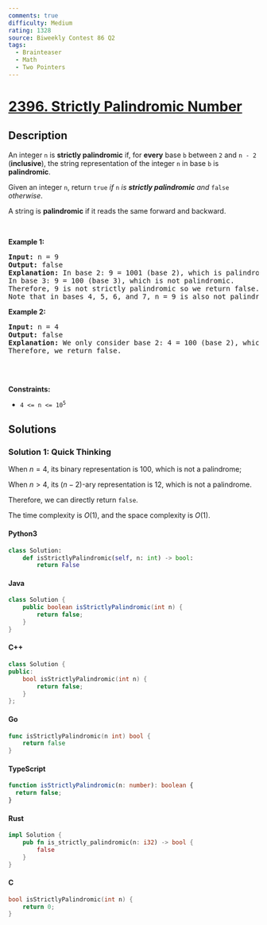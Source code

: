 ```yaml
---
comments: true
difficulty: Medium
rating: 1328
source: Biweekly Contest 86 Q2
tags:
  - Brainteaser
  - Math
  - Two Pointers
---
```


<!-- problem:start -->

# [2396. Strictly Palindromic Number](https://leetcode.com/problems/strictly-palindromic-number)

## Description

<!-- description:start -->

<p>An integer <code>n</code> is <strong>strictly palindromic</strong> if, for <strong>every</strong> base <code>b</code> between <code>2</code> and <code>n - 2</code> (<strong>inclusive</strong>), the string representation of the integer <code>n</code> in base <code>b</code> is <strong>palindromic</strong>.</p>

<p>Given an integer <code>n</code>, return <code>true</code> <em>if </em><code>n</code><em> is <strong>strictly palindromic</strong> and </em><code>false</code><em> otherwise</em>.</p>

<p>A string is <strong>palindromic</strong> if it reads the same forward and backward.</p>

<p>&nbsp;</p>
<p><strong class="example">Example 1:</strong></p>

<pre>
<strong>Input:</strong> n = 9
<strong>Output:</strong> false
<strong>Explanation:</strong> In base 2: 9 = 1001 (base 2), which is palindromic.
In base 3: 9 = 100 (base 3), which is not palindromic.
Therefore, 9 is not strictly palindromic so we return false.
Note that in bases 4, 5, 6, and 7, n = 9 is also not palindromic.
</pre>

<p><strong class="example">Example 2:</strong></p>

<pre>
<strong>Input:</strong> n = 4
<strong>Output:</strong> false
<strong>Explanation:</strong> We only consider base 2: 4 = 100 (base 2), which is not palindromic.
Therefore, we return false.

</pre>

<p>&nbsp;</p>
<p><strong>Constraints:</strong></p>

<ul>
	<li><code>4 &lt;= n &lt;= 10<sup>5</sup></code></li>
</ul>

<!-- description:end -->

## Solutions

<!-- solution:start -->

### Solution 1: Quick Thinking

When $n = 4$, its binary representation is $100$, which is not a palindrome;

When $n \gt 4$, its $(n - 2)$-ary representation is $12$, which is not a palindrome.

Therefore, we can directly return `false`.

The time complexity is $O(1)$, and the space complexity is $O(1)$.

<!-- tabs:start -->

#### Python3

```python
class Solution:
    def isStrictlyPalindromic(self, n: int) -> bool:
        return False
```

#### Java

```java
class Solution {
    public boolean isStrictlyPalindromic(int n) {
        return false;
    }
}
```

#### C++

```cpp
class Solution {
public:
    bool isStrictlyPalindromic(int n) {
        return false;
    }
};
```

#### Go

```go
func isStrictlyPalindromic(n int) bool {
	return false
}
```

#### TypeScript

```ts
function isStrictlyPalindromic(n: number): boolean {
  return false;
}
```

#### Rust

```rust
impl Solution {
    pub fn is_strictly_palindromic(n: i32) -> bool {
        false
    }
}
```

#### C

```c
bool isStrictlyPalindromic(int n) {
    return 0;
}
```

<!-- tabs:end -->

<!-- solution:end -->

<!-- problem:end -->
